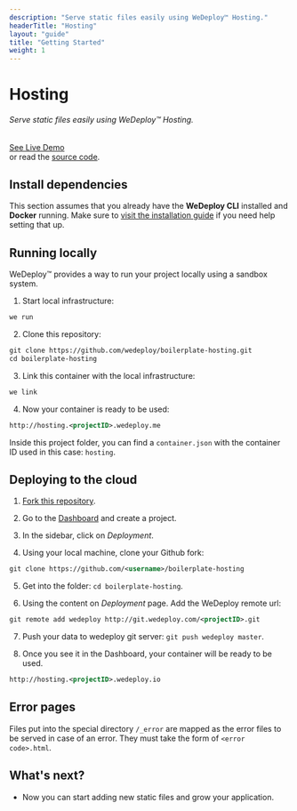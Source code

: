 ```yaml
---
description: "Serve static files easily using WeDeploy™ Hosting."
headerTitle: "Hosting"
layout: "guide"
title: "Getting Started"
weight: 1
---
```


# Hosting

###### Serve static files easily using *WeDeploy™ Hosting*.

<div class="guide-btn-cta">
  <a class="btn btn-accent btn-sm" href="http://boilerplate-hosting.wedeploy.io" target="_blank">
    <span class="icon-16-external"></span>See Live Demo
  </a>
</div>

<div class="guide-aux-cta">
  or read the <a href="https://github.com/wedeploy/boilerplate-hosting" target="_blank">source code</a>.
</div>

<article id="1">

## Install dependencies

This section assumes that you already have the **WeDeploy CLI** installed and **Docker** running. Make sure to [visit the installation guide](/docs/intro/using-the-command-line.html) if you need help setting that up.

</article>

<article id="2">

## Running locally

WeDeploy™ provides a way to run your project locally using a sandbox system.

1. Start local infrastructure:

```xml
we run
```

2. Clone this repository:

```xml
git clone https://github.com/wedeploy/boilerplate-hosting.git
cd boilerplate-hosting
```

3. Link this container with the local infrastructure:

```xml
we link
```

4. Now your container is ready to be used:

```xml
http://hosting.<projectID>.wedeploy.me
```

Inside this project folder, you can find a `container.json` with the container ID used in this case: `hosting`.

</article>

<article id="3">

## Deploying to the cloud

1. [Fork this repository](https://github.com/wedeploy/boilerplate-hosting/fork).

2. Go to the [Dashboard](http://dashboard.wedeploy.com) and create a project.

3. In the sidebar, click on *Deployment*.

4. Using your local machine, clone your Github fork:

```xml
git clone https://github.com/<username>/boilerplate-hosting
```

5. Get into the folder: `cd boilerplate-hosting`.

6. Using the content on *Deployment* page. Add the WeDeploy remote url:

```xml
git remote add wedeploy http://git.wedeploy.com/<projectID>.git
```

7. Push your data to wedeploy git server: `git push wedeploy master`.

8. Once you see it in the Dashboard, your container will be ready to be used.

```xml
http://hosting.<projectID>.wedeploy.io
```

</article>

<article id="4">

## Error pages

Files put into the special directory `/_error` are mapped as the error files to be served in case of an error. They must take the form of `<error code>.html`.

</article>

## What's next?

* Now you can start adding new static files and grow your application.
